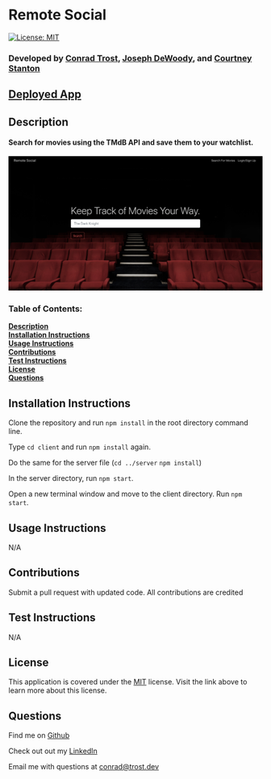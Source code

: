 # Remote Social
[![License: MIT](https://img.shields.io/badge/License-MIT-yellow.svg)](https://opensource.org/licenses/MIT)
### Developed by [**Conrad Trost**](https://github.com/retro1967), [**Joseph DeWoody**](https://github.com/jpd61), and [**Courtney Stanton**](https://github.com/clstanton)

## [Deployed App](https://still-falls-22027.herokuapp.com/)

## Description
#### Search for movies using the TMdB API and save them to your watchlist.

<p align="center">
<img src="./client/src/assets/images/remote-screenshot.png" width="900" title="Screenshot of Remote Social">
</p>

### Table of Contents:

**[Description](#description)**<br>
**[Installation Instructions](#installation-instructions)**<br>
**[Usage Instructions](#usage-instructions)**<br>
**[Contributions](#contributions)**<br>
**[Test Instructions](#test-instructions)**<br>
**[License](#license)**<br>
**[Questions](#questions)**<br>

## Installation Instructions
Clone the repository and run `npm install` in the root directory command line.

Type `cd client` and run `npm install` again. 

Do the same for the server file (`cd ../server` `npm install`)

In the server directory, run `npm start`. 

Open a new terminal window and move to the client directory. Run `npm start`.


## Usage Instructions 
N/A

## Contributions
Submit a pull request with updated code. All contributions are credited

## Test Instructions
N/A

## License
This application is covered under the [MIT](https://opensource.org/licenses/MIT) license.
Visit the link above to learn more about this license.

## Questions

Find me on [Github](https://github.com/retro1967)

Check out out my [LinkedIn](https://linkedin.com/in/conradtrost)

Email me with questions at <a href="mailto:conrad@trost.dev">conrad@trost.dev</a>